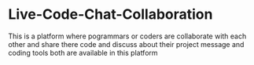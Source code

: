 # Live-Code-Chat-Collaboration
This is a platform where pogrammars or coders are collaborate with each other and share there code and discuss about their project 
message and coding tools both are available in this platform

